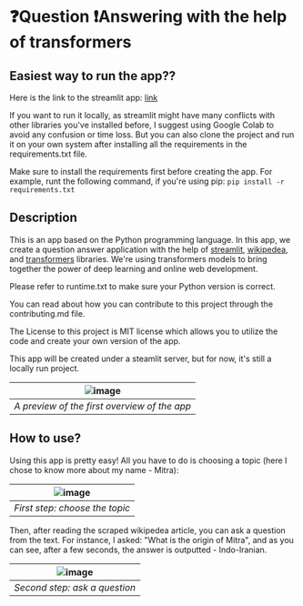 # :question:Question :exclamation:Answering with the help of transformers


## Easiest way to run the app??

Here is the link to the streamlit app: [link](https://question-answering.streamlit.app/)

If you want to run it locally, as streamlit might have many conflicts with other libraries you've installed before, I suggest using Google Colab to avoid any confusion or time loss. But you can also clone the project and run it on your own system after installing all the requirements in the requirements.txt file.


Make sure to install the requirements first before creating the app. For example, runt the following command, if you're using pip:
`pip install -r requirements.txt`

## Description

This is an app based on the Python programming language. In this app, 
we create a question answer application with the help of [streamlit](https://docs.streamlit.io/library/get-started), [wikipedea](https://pypi.org/project/wikipedia/), and [transformers](https://huggingface.co/) libraries. We're using 
transformers models to bring together the power of deep learning and online web development.

Please refer to runtime.txt to make sure your Python version is correct.

You can read about how you can contribute to this project through 
the contributing.md file.

The License to this project is MIT license which allows you to utilize the code
and create your own version of the app.

This app will be created under a steamlit server, but for now, it's still a locally run project.

|![image](https://user-images.githubusercontent.com/53291220/196006279-24c20f94-3c8f-4449-9067-263a5c0bf566.png)|
|:--:| 
| *A preview of the first overview of the app* |


## How to use?

Using this app is pretty easy! All you have to do is choosing a topic (here I chose to know more about my name - Mitra):

|![image](https://user-images.githubusercontent.com/53291220/196006445-b283d33e-748b-4d23-9075-f9929a905c79.png)|
|:--:| 
| *First step: choose the topic* |

Then, after reading the scraped wikipedea article, you can ask a question from the text. For instance, I asked: "What is the origin of Mitra", and as you can see, after a few seconds, the answer is outputted - Indo-Iranian.

|![image](https://user-images.githubusercontent.com/53291220/196006525-368ec6d7-706c-43cd-8018-8ba65ceb566b.png)|
|:--:| 
| *Second step: ask a question* |
